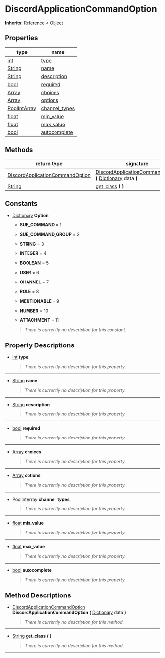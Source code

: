   
# DiscordApplicationCommandOption
  
**Inherits:** [Reference](https://docs.godotengine.org/en/3.5/classes/class_reference.html) < [Object](https://docs.godotengine.org/en/3.5/classes/class_object.html)  
  
  
## Properties
  
| type                                                                                | name                                      |
|-------------------------------------------------------------------------------------|-------------------------------------------|
| [int](https://docs.godotengine.org/en/3.5/classes/class_int.html)                   | [type](#property-type)                    |
| [String](https://docs.godotengine.org/en/3.5/classes/class_string.html)             | [name](#property-name)                    |
| [String](https://docs.godotengine.org/en/3.5/classes/class_string.html)             | [description](#property-description)      |
| [bool](https://docs.godotengine.org/en/3.5/classes/class_bool.html)                 | [required](#property-required)            |
| [Array](https://docs.godotengine.org/en/3.5/classes/class_array.html)               | [choices](#property-choices)              |
| [Array](https://docs.godotengine.org/en/3.5/classes/class_array.html)               | [options](#property-options)              |
| [PoolIntArray](https://docs.godotengine.org/en/3.5/classes/class_poolintarray.html) | [channel\_types](#property-channel-types) |
| [float](https://docs.godotengine.org/en/3.5/classes/class_float.html)               | [min\_value](#property-min-value)         |
| [float](https://docs.godotengine.org/en/3.5/classes/class_float.html)               | [max\_value](#property-max-value)         |
| [bool](https://docs.godotengine.org/en/3.5/classes/class_bool.html)                 | [autocomplete](#property-autocomplete)    |  
  
## Methods
  
| return type                                                                   | signature                                                                                                                                                                   |
|-------------------------------------------------------------------------------|-----------------------------------------------------------------------------------------------------------------------------------------------------------------------------|
| [DiscordApplicationCommandOption](./class_discordapplicationcommandoption.md) | [DiscordApplicationCommandOption](#method-DiscordApplicationCommandOption) **(** [Dictionary](https://docs.godotengine.org/en/3.5/classes/class_dictionary.html) data **)** |
| [String](https://docs.godotengine.org/en/3.5/classes/class_string.html)       | [get\_class](#method-get-class) **(**  **)**                                                                                                                                |  
  
## Constants
  
- [Dictionary](https://docs.godotengine.org/en/3.5/classes/class_dictionary.html) **Option**  
  
	- **SUB\_COMMAND** = 1  

	- **SUB\_COMMAND\_GROUP** = 2  

	- **STRING** = 3  

	- **INTEGER** = 4  

	- **BOOLEAN** = 5  

	- **USER** = 6  

	- **CHANNEL** = 7  

	- **ROLE** = 8  

	- **MENTIONABLE** = 9  

	- **NUMBER** = 10  

	- **ATTACHMENT** = 11  

  
	> *There is currently no description for this constant.*
  
  
## Property Descriptions
  
- <a name="property-type"></a>[int](https://docs.godotengine.org/en/3.5/classes/class_int.html) **type**  
  
	> *There is currently no description for this property.*  
________________

- <a name="property-name"></a>[String](https://docs.godotengine.org/en/3.5/classes/class_string.html) **name**  
  
	> *There is currently no description for this property.*  
________________

- <a name="property-description"></a>[String](https://docs.godotengine.org/en/3.5/classes/class_string.html) **description**  
  
	> *There is currently no description for this property.*  
________________

- <a name="property-required"></a>[bool](https://docs.godotengine.org/en/3.5/classes/class_bool.html) **required**  
  
	> *There is currently no description for this property.*  
________________

- <a name="property-choices"></a>[Array](https://docs.godotengine.org/en/3.5/classes/class_array.html) **choices**  
  
	> *There is currently no description for this property.*  
________________

- <a name="property-options"></a>[Array](https://docs.godotengine.org/en/3.5/classes/class_array.html) **options**  
  
	> *There is currently no description for this property.*  
________________

- <a name="property-channel-types"></a>[PoolIntArray](https://docs.godotengine.org/en/3.5/classes/class_poolintarray.html) **channel_types**  
  
	> *There is currently no description for this property.*  
________________

- <a name="property-min-value"></a>[float](https://docs.godotengine.org/en/3.5/classes/class_float.html) **min_value**  
  
	> *There is currently no description for this property.*  
________________

- <a name="property-max-value"></a>[float](https://docs.godotengine.org/en/3.5/classes/class_float.html) **max_value**  
  
	> *There is currently no description for this property.*  
________________

- <a name="property-autocomplete"></a>[bool](https://docs.godotengine.org/en/3.5/classes/class_bool.html) **autocomplete**  
  
	> *There is currently no description for this property.*
  
  
## Method Descriptions
  
- <a name="method-DiscordApplicationCommandOption"></a>[DiscordApplicationCommandOption](./class_discordapplicationcommandoption.md) **DiscordApplicationCommandOption** **(** [Dictionary](https://docs.godotengine.org/en/3.5/classes/class_dictionary.html) data **)**  
  
	> *There is currently no description for this method.*  
________________

- <a name="method-get-class"></a>[String](https://docs.godotengine.org/en/3.5/classes/class_string.html) **get\_class** **(**  **)**  
  
	> *There is currently no description for this method.*  
________________

  

